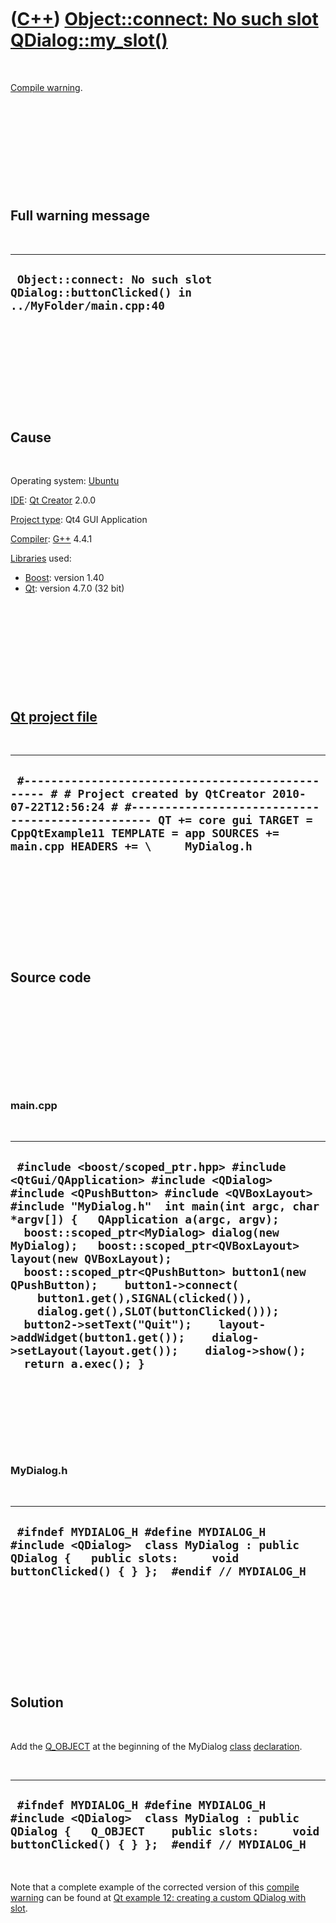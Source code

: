 



 

 

 

 

 

([C++](Cpp.htm)) [Object::connect: No such slot QDialog::my\_slot()](CppCompileWarningNoSuchSlot.htm)
=====================================================================================================

 

[Compile warning](CppCompileWarning.htm).

 

 

 

 

 

Full warning message
--------------------

 

  --------------------------------------------------------------------------------------
  ` Object::connect: No such slot QDialog::buttonClicked() in ../MyFolder/main.cpp:40`
  --------------------------------------------------------------------------------------

 

 

 

 

 

Cause
-----

 

Operating system:
[Ubuntu](http://en.wikipedia.org/wiki/Ubuntu_%28operating_system%29)

[IDE](CppIde.htm): [Qt Creator](CppQt.htm) 2.0.0

[Project type](CppQtProjectType.htm): Qt4 GUI Application

[Compiler](CppCompiler.htm): [G++](CppGpp.htm) 4.4.1

[Libraries](CppLibrary.htm) used:

-   [Boost](CppBoost.htm): version 1.40
-   [Qt](CppQt.htm): version 4.7.0 (32 bit)

 

 

 

 

 

[Qt project file](CppQtProjectFile.htm)
---------------------------------------

 

  -----------------------------------------------------------------------------------------------------------------------------------------------------------------------------------------------------------------------------------------------------------------------
  ` #------------------------------------------------- # # Project created by QtCreator 2010-07-22T12:56:24 # #------------------------------------------------- QT += core gui TARGET = CppQtExample11 TEMPLATE = app SOURCES += main.cpp HEADERS += \     MyDialog.h`
  -----------------------------------------------------------------------------------------------------------------------------------------------------------------------------------------------------------------------------------------------------------------------

 

 

 

 

 

Source code
-----------

 

 

 

 

 

### main.cpp

 

  ----------------------------------------------------------------------------------------------------------------------------------------------------------------------------------------------------------------------------------------------------------------------------------------------------------------------------------------------------------------------------------------------------------------------------------------------------------------------------------------------------------------------------------------------------------------------------------------------------------------------------------------------------
  ` #include <boost/scoped_ptr.hpp> #include <QtGui/QApplication> #include <QDialog> #include <QPushButton> #include <QVBoxLayout> #include "MyDialog.h"  int main(int argc, char *argv[]) {   QApplication a(argc, argv);   boost::scoped_ptr<MyDialog> dialog(new MyDialog);   boost::scoped_ptr<QVBoxLayout> layout(new QVBoxLayout);   boost::scoped_ptr<QPushButton> button1(new QPushButton);    button1->connect(     button1.get(),SIGNAL(clicked()),     dialog.get(),SLOT(buttonClicked()));   button2->setText("Quit");    layout->addWidget(button1.get());    dialog->setLayout(layout.get());    dialog->show();   return a.exec(); }`
  ----------------------------------------------------------------------------------------------------------------------------------------------------------------------------------------------------------------------------------------------------------------------------------------------------------------------------------------------------------------------------------------------------------------------------------------------------------------------------------------------------------------------------------------------------------------------------------------------------------------------------------------------------

 

 

 

 

### MyDialog.h

 

  -----------------------------------------------------------------------------------------------------------------------------------------------------------------------
  ` #ifndef MYDIALOG_H #define MYDIALOG_H  #include <QDialog>  class MyDialog : public QDialog {   public slots:     void buttonClicked() { } };  #endif // MYDIALOG_H`
  -----------------------------------------------------------------------------------------------------------------------------------------------------------------------

 

 

 

 

 

Solution
--------

 

Add the [Q\_OBJECT](CppQ_OBJECT.htm) at the beginning of the MyDialog
[class](CppClass.htm) [declaration](CppDeclaration.htm).

 

  -----------------------------------------------------------------------------------------------------------------------------------------------------------------------------------
  ` #ifndef MYDIALOG_H #define MYDIALOG_H  #include <QDialog>  class MyDialog : public QDialog {   Q_OBJECT    public slots:     void buttonClicked() { } };  #endif // MYDIALOG_H`
  -----------------------------------------------------------------------------------------------------------------------------------------------------------------------------------

 

Note that a complete example of the corrected version of this [compile
warning](CppCompileWarning.htm) can be found at [Qt example 12: creating
a custom QDialog with slot](CppQtExample12.htm).

 

 

 

 





 



